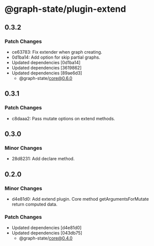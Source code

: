 # @graph-state/plugin-extend

## 0.3.2

### Patch Changes

- ce63783: Fix extender when graph creating.
- 0d1ba14: Add option for skip partial graphs.
- Updated dependencies [0d1ba14]
- Updated dependencies [3619862]
- Updated dependencies [89ae6d3]
  - @graph-state/core@0.6.0

## 0.3.1

### Patch Changes

- c8daaa2: Pass mutate options on extend methods.

## 0.3.0

### Minor Changes

- 28d8231: Add declare method.

## 0.2.0

### Minor Changes

- d4e81d0: Add extend plugin. Core method getArgumentsForMutate return computed data.

### Patch Changes

- Updated dependencies [d4e81d0]
- Updated dependencies [043db75]
  - @graph-state/core@0.4.0
